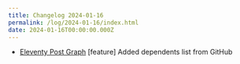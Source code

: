 ```yaml
---
title: Changelog 2024-01-16
permalink: /log/2024-01-16/index.html
date: 2024-01-16T00:00:00.000Z
---
```


- [Eleventy Post Graph](https://postgraph.rknight.me) [feature] Added dependents list from GitHub